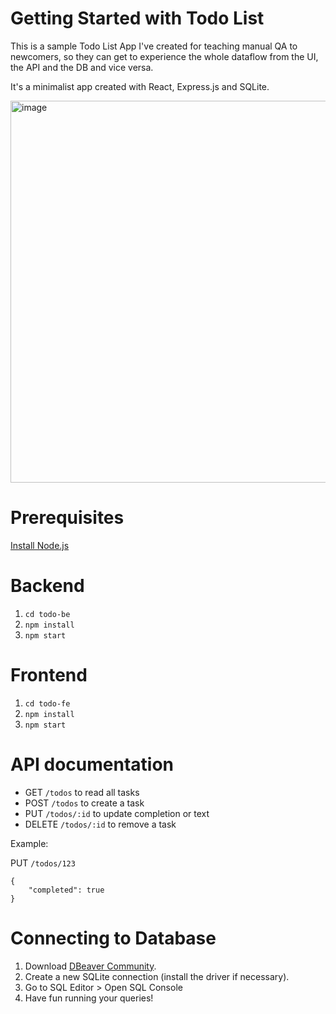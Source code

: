 # Getting Started with Todo List

This is a sample Todo List App I've created for teaching manual QA to newcomers, so they can get to experience the whole dataflow from the UI, the API and the DB and vice versa.

It's a minimalist app created with React, Express.js and SQLite.

<img width="611" alt="image" src="https://github.com/user-attachments/assets/3e24bf93-5c5e-4850-a4e7-1768d6ca5b36" />

# Prerequisites
[Install Node.js](https://nodejs.org/en/download)

# Backend
1. ``cd todo-be``
2. ``npm install``
3. ``npm start``

# Frontend
1. ``cd todo-fe``
2. ``npm install``
3. ``npm start``

# API documentation
* GET ``/todos`` to read all tasks
* POST ``/todos`` to create a task
* PUT ``/todos/:id`` to update completion or text
* DELETE ``/todos/:id`` to remove a task

Example:

PUT ``/todos/123``
```
{
    "completed": true
}
```

# Connecting to Database
1. Download [DBeaver Community](https://dbeaver.io/).
2. Create a new SQLite connection (install the driver if necessary).
3. Go to SQL Editor > Open SQL Console
4. Have fun running your queries!
